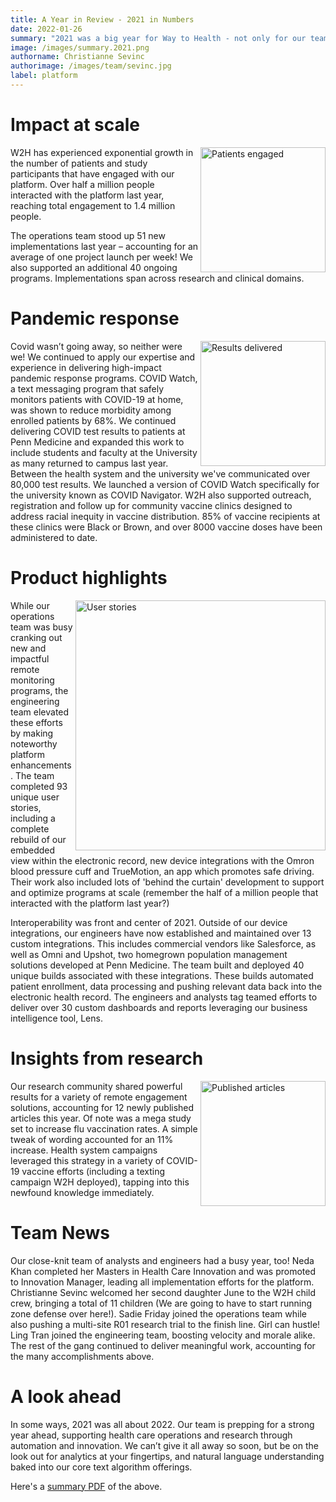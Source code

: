 ```yaml
---
title: A Year in Review - 2021 in Numbers
date: 2022-01-26
summary: "2021 was a big year for Way to Health - not only for our team and product, but for the army of amazing researchers and clinical care teams that develop and manage interventions on our platform. "
image: /images/summary.2021.png
authorname: Christianne Sevinc
authorimage: /images/team/sevinc.jpg
label: platform
---
```


# Impact at scale

<img src="/images/patients.2021.png" width="200" align="right" alt="Patients engaged">

W2H has experienced exponential growth in the number of patients and study participants that have engaged with our platform. Over half a million people interacted with the platform last year, reaching total engagement to 1.4 million people.

<!--img src="/images/projects.launched.2021.png" width="200" align="right" alt="Projects launched"-->

The operations team stood up 51 new implementations last year – accounting for an average of one project launch per week! We also supported an additional 40 ongoing programs. Implementations span across research and clinical domains.
<br/>

# Pandemic response

<img src="/images/results.2021.png" width="200" align="right" alt="Results delivered">

Covid wasn’t going away, so neither were we! We continued to apply our expertise and experience in delivering high-impact pandemic response programs. COVID Watch, a text messaging program that safely monitors patients with COVID-19 at home, was shown to reduce morbidity among enrolled patients by 68%. We continued delivering COVID test results to patients at Penn Medicine and expanded this work to include students and faculty at the University as many returned to campus last year. Between the health system and the university we've communicated over 80,000 test results. We launched a version of COVID Watch specifically for the university known as COVID Navigator. W2H also supported outreach, registration and follow up for community vaccine clinics designed to address racial inequity in vaccine distribution. 85% of vaccine recipients at these clinics were Black or Brown, and over 8000 vaccine doses have been administered to date.
<br/>

# Product highlights

<img src="/images/product.2021.png" width="400" align="right" alt="User stories">

While our operations team was busy cranking out new and impactful remote monitoring programs, the engineering team elevated these efforts by making noteworthy platform enhancements. The team completed 93 unique user stories, including a complete rebuild of our embedded view within the electronic record, new device integrations with the Omron blood pressure cuff and TrueMotion, an app which promotes safe driving. Their work also included lots of 'behind the curtain' development to support and optimize programs at scale (remember the half of a million people that interacted with the platform last year?)

Interoperability was front and center of 2021. Outside of our device integrations, our engineers have now established and maintained over 13 custom integrations. This includes commercial vendors like Salesforce, as well as Omni and Upshot, two homegrown population management solutions developed at Penn Medicine. The team built and deployed 40 unique builds associated with these integrations. These builds automated patient enrollment, data processing and pushing relevant data back into the electronic health record. The engineers and analysts tag teamed efforts to deliver over 30 custom dashboards and reports leveraging our business intelligence tool, Lens.
<br/>

# Insights from research

<img src="/images/published.articles.2021.png" width="200" align="right" alt="Published articles">

Our research community shared powerful results for a variety of remote engagement solutions, accounting for 12 newly published articles this year. Of note was a mega study set to increase flu vaccination rates. A simple tweak of wording accounted for an 11% increase. Health system campaigns leveraged this strategy in a variety of COVID-19 vaccine efforts (including a texting campaign W2H deployed), tapping into this newfound knowledge immediately.
<br/>

# Team News

Our close-knit team of analysts and engineers had a busy year, too! Neda Khan completed her Masters in Health Care Innovation and was promoted to Innovation Manager, leading all implementation efforts for the platform. Christianne Sevinc welcomed her second daughter June to the W2H child crew, bringing a total of 11 children (We are going to have to start running zone defense over here!). Sadie Friday joined the operations team while also pushing a multi-site R01 research trial to the finish line. Girl can hustle! Ling Tran joined the engineering team, boosting velocity and morale alike. The rest of the gang continued to deliver meaningful work, accounting for the many accomplishments above.

# A look ahead

In some ways, 2021 was all about 2022. Our team is prepping for a strong year ahead, supporting health care operations and research through automation and innovation. We can’t give it all away so soon, but be on the look out for analytics at your fingertips, and natural language understanding baked into our core text algorithm offerings.

Here's a [summary PDF](/files/2021_YearInNumbers_W2H_Final.pdf) of the above.
